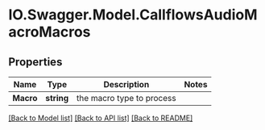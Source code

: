 # IO.Swagger.Model.CallflowsAudioMacroMacros
## Properties

Name | Type | Description | Notes
------------ | ------------- | ------------- | -------------
**Macro** | **string** | the macro type to process | 

[[Back to Model list]](../README.md#documentation-for-models) [[Back to API list]](../README.md#documentation-for-api-endpoints) [[Back to README]](../README.md)

